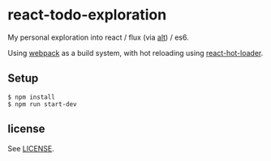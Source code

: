 # react-todo-exploration

My personal exploration into react / flux (via [alt](https://github.com/goatslacker/alt)) / es6.

Using [webpack](http://webpack.github.io/) as a build system, with hot reloading using [react-hot-loader](https://github.com/gaearon/react-hot-loader).

## Setup

```shell
$ npm install
$ npm run start-dev
```

## license

See [LICENSE](LICENSE).
